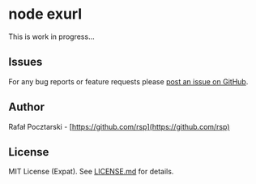 node exurl
==========

This is work in progress...

Issues
------
For any bug reports or feature requests please
[post an issue on GitHub](https://github.com/rsp/node-exurl/issues).

Author
------
Rafał Pocztarski - [https://github.com/rsp](https://github.com/rsp)

License
-------
MIT License (Expat). See [LICENSE.md](LICENSE.md) for details.
